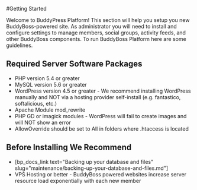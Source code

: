 #Getting Started


Welcome to BuddyPress Platform! This section will help you setup you new BuddyBoss-powered site. As administrator you will need to install and configure settings to manage members, social groups, activity feeds, and other BuddyBoss components. To run BuddyBoss Platform here are some guidelines.

Required Server Software Packages
---------------------------------

*   PHP version 5.4 or greater
*   MySQL version 5.6 or greater
*   WordPress version 4.5 or greater - We recommend installing WordPress manually and NOT via a hosting provider self-install (e.g. fantastico, softalicious, etc.)
*   Apache Module mod\_rewrite
*   PHP GD or imagick modules - WordPress will fail to create images and will NOT show an error
*   AllowOverride should be set to All in folders where .htaccess is located

Before Installing We Recommend
------------------------------

*   [bp_docs_link text="Backing up your database and files" slug="maintenance/backing-up-your-database-and-files.md"]
*   VPS Hosting or better - BuddyBoss powered websites increase server resource load exponentially with each new member